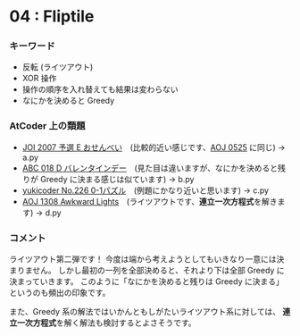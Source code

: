 # 04 : Fliptile 

### キーワード

- 反転 (ライツアウト)
- XOR 操作
- 操作の順序を入れ替えても結果は変わらない
- なにかを決めると Greedy

### AtCoder 上の類題

- [JOI 2007 予選 E おせんべい](https://atcoder.jp/contests/joi2008yo/tasks/joi2008yo_e)　(比較的近い感じです、[AOJ 0525](http://judge.u-aizu.ac.jp/onlinejudge/description.jsp?id=0525) に同じ) -> a.py
- [ABC 018 D バレンタインデー](https://atcoder.jp/contests/abc018/tasks/abc018_4)　(見た目は違いますが、なにかを決めると残りが Greedy に決まる感じは似ています) -> b.py
- [yukicoder No.226 0-1パズル](https://yukicoder.me/problems/no/226)　(例題にかなり近いと思います) -> c.py
- [AOJ 1308 Awkward Lights](http://judge.u-aizu.ac.jp/onlinejudge/description.jsp?id=1308)　(ライツアウトです、**連立一次方程式**を解きます) -> d.py

### コメント

ライツアウト第二弾です！
今度は端から考えようとしてもいきなり一意には決まりません。
しかし最初の一列を全部決めると、それより下は全部 Greedy に決まっていきます。
このように「なにかを決めると残りは Greedy に決まる」というのも頻出の印象です。

また、Greedy 系の解法ではいかんともしがたいライツアウト系に対しては、
**連立一次方程式**を解く解法も検討するとよさそうです。